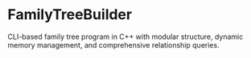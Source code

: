 # FamilyTreeBuilder
 CLI-based family tree program in C++ with modular structure, dynamic memory management, and comprehensive relationship queries.
